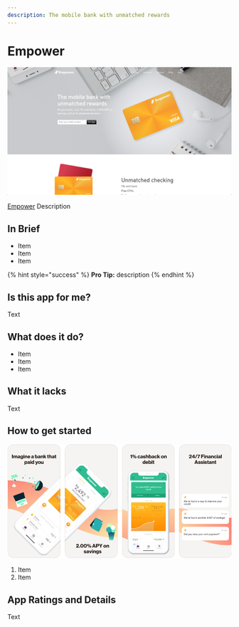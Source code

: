 ```yaml
---
description: The mobile bank with unmatched rewards
---
```


# Empower

![Empower Website](../.gitbook/assets/empower-web.png)

[Empower](https://empower.me/) Description

## In Brief

* Item
* Item
* Item

{% hint style="success" %}
**Pro Tip:** description
{% endhint %}

## Is this app for me?

Text

## What does it do?

* Item
* Item
* Item

## What it lacks

Text

## How to get started

![Empower App](../.gitbook/assets/empower-app.png)

1. Item
2. Item

## App Ratings and Details

Text

